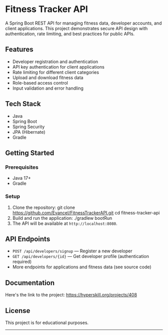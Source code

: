 # Fitness Tracker API

A Spring Boot REST API for managing fitness data, developer accounts, and client applications. This project demonstrates secure API design with authentication, rate limiting, and best practices for public APIs.

## Features

- Developer registration and authentication
- API key authentication for client applications
- Rate limiting for different client categories
- Upload and download fitness data
- Role-based access control
- Input validation and error handling

## Tech Stack

- Java
- Spring Boot
- Spring Security
- JPA (Hibernate)
- Gradle

## Getting Started

### Prerequisites

- Java 17+
- Gradle

### Setup

1. Clone the repository:
git clone https://github.com/Evancel/FitnessTrackerAPI.git cd fitness-tracker-api
2. Build and run the application:
   ./gradlew bootRun
3. The API will be available at `http://localhost:8080`.

## API Endpoints

- `POST /api/developers/signup` — Register a new developer
- `GET /api/developers/{id}` — Get developer profile (authentication required)
- More endpoints for applications and fitness data (see source code)

## Documentation

Here's the link to the project: https://hyperskill.org/projects/408

## License

This project is for educational purposes.

---